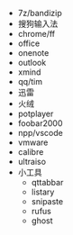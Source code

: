 - 7z/bandizip
- 搜狗输入法
- chrome/ff
- office
- onenote
- outlook
- xmind
- qq/tim
- 迅雷
- 火绒
- potplayer
- foobar2000
- npp/vscode
- vmware
- calibre
- ultraiso
- 小工具
  - qttabbar
  - listary
  - snipaste
  - rufus
  - ghost
